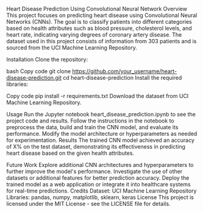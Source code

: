 Heart Disease Prediction Using Convolutional Neural Network
Overview
This project focuses on predicting heart disease using Convolutional Neural Networks (CNNs). The goal is to classify patients into different categories based on health attributes such as blood pressure, cholesterol levels, and heart rate, indicating varying degrees of coronary artery disease. The dataset used in this project consists of information from 303 patients and is sourced from the UCI Machine Learning Repository.

Installation
Clone the repository:

bash
Copy code
git clone https://github.com/your_username/heart-disease-prediction.git
cd heart-disease-prediction
Install the required libraries:

Copy code
pip install -r requirements.txt
Download the dataset from UCI Machine Learning Repository.

Usage
Run the Jupyter notebook heart_disease_prediction.ipynb to see the project code and results.
Follow the instructions in the notebook to preprocess the data, build and train the CNN model, and evaluate its performance.
Modify the model architecture or hyperparameters as needed for experimentation.
Results
The trained CNN model achieved an accuracy of X% on the test dataset, demonstrating its effectiveness in predicting heart disease based on the given health attributes.

Future Work
Explore additional CNN architectures and hyperparameters to further improve the model's performance.
Investigate the use of other datasets or additional features for better prediction accuracy.
Deploy the trained model as a web application or integrate it into healthcare systems for real-time predictions.
Credits
Dataset: UCI Machine Learning Repository
Libraries: pandas, numpy, matplotlib, sklearn, keras
License
This project is licensed under the MIT License - see the LICENSE file for details.









